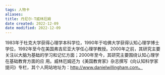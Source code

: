 ```yaml
---
tags: 人物卡
aliases:
title: 丹尼尔·T威林厄姆
date created: 2022-12-09
date modified: 2022-12-09
---
```

1983年于杜克大学获得心理学本科学位，1990年于哈佛大学获得认知心理学博士学位，1992年至今在美国弗吉尼亚大学任心理学教授。2000年之前，其研究主要关注以大脑为基础的学习和记忆方面；2000年至今，其研究主要围绕认知心理学在基础教育方面的应 用。威林厄姆还为《美国教育家》杂志撰写《向认知科学家提问》专栏，其个人网站地址为：http://www.danielwillingham.com。
